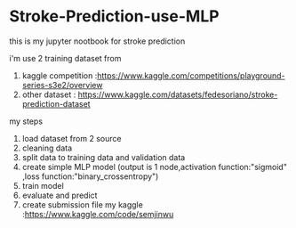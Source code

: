 # Stroke-Prediction-use-MLP
this is my jupyter nootbook for stroke prediction

i'm use 2 training dataset from 
1. kaggle competition :https://www.kaggle.com/competitions/playground-series-s3e2/overview
2. other dataset : https://www.kaggle.com/datasets/fedesoriano/stroke-prediction-dataset

my steps
1. load dataset from  2 source
2. cleaning data 
3. split data to training data and validation data
4. create simple MLP model (output is 1 node,activation function:"sigmoid" ,loss function:"binary_crossentropy")
5. train model 
6. evaluate and predict
7. create submission file
my kaggle :https://www.kaggle.com/code/semjinwu
